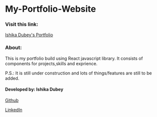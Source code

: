 # My-Portfolio-Website


### Visit this link:
[Ishika Dubey's Portfolio](https://ishika1727.github.io/Portfolio/)

### About:

This is my portfolio build using React javascript library. It consists of components for projects,skills and exprience.

P.S.: It is still under construction and lots of things/features are still to be added.

#### Developed by: Ishika Dubey

[Github](https://github.com/ishika1727)

[LinkedIn](https://www.linkedin.com/in/ishika1727)


